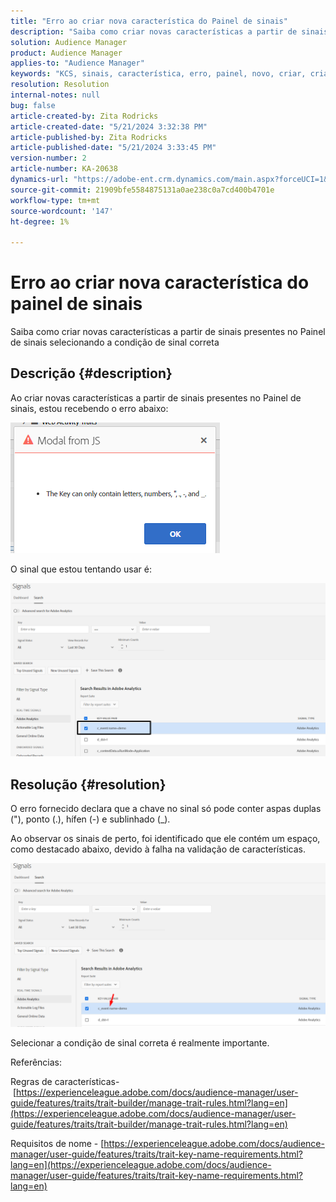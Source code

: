 ```yaml
---
title: "Erro ao criar nova característica do Painel de sinais"
description: "Saiba como criar novas características a partir de sinais presentes no Painel de sinais selecionando a condição de sinal correta"
solution: Audience Manager
product: Audience Manager
applies-to: "Audience Manager"
keywords: "KCS, sinais, característica, erro, painel, novo, criar, criação, criação"
resolution: Resolution
internal-notes: null
bug: false
article-created-by: Zita Rodricks
article-created-date: "5/21/2024 3:32:38 PM"
article-published-by: Zita Rodricks
article-published-date: "5/21/2024 3:33:45 PM"
version-number: 2
article-number: KA-20638
dynamics-url: "https://adobe-ent.crm.dynamics.com/main.aspx?forceUCI=1&pagetype=entityrecord&etn=knowledgearticle&id=b5094b56-8717-ef11-9f89-6045bd06eea5"
source-git-commit: 21909bfe5584875131a0ae238c0a7cd400b4701e
workflow-type: tm+mt
source-wordcount: '147'
ht-degree: 1%

---
```


# Erro ao criar nova característica do painel de sinais


Saiba como criar novas características a partir de sinais presentes no Painel de sinais selecionando a condição de sinal correta

## Descrição {#description}


Ao criar novas características a partir de sinais presentes no Painel de sinais, estou recebendo o erro abaixo:

![](assets/___b6094b56-8717-ef11-9f89-6045bd06eea5___.png)



O sinal que estou tentando usar é:

![](assets/___b9094b56-8717-ef11-9f89-6045bd06eea5___.png)


## Resolução {#resolution}


O erro fornecido declara que a chave no sinal só pode conter aspas duplas (&quot;), ponto (.), hífen (-) e sublinhado (_).

Ao observar os sinais de perto, foi identificado que ele contém um espaço, como destacado abaixo, devido à falha na validação de características.



![](assets/d04f0008-f63a-ed11-9db1-0022480868ff.png)

Selecionar a condição de sinal correta é realmente importante.

Referências:

Regras de características- [https://experienceleague.adobe.com/docs/audience-manager/user-guide/features/traits/trait-builder/manage-trait-rules.html?lang=en](https://experienceleague.adobe.com/docs/audience-manager/user-guide/features/traits/trait-builder/manage-trait-rules.html?lang=en)

Requisitos de nome - [https://experienceleague.adobe.com/docs/audience-manager/user-guide/features/traits/trait-key-name-requirements.html?lang=en](https://experienceleague.adobe.com/docs/audience-manager/user-guide/features/traits/trait-key-name-requirements.html?lang=en)
